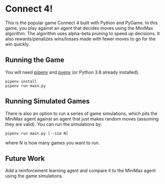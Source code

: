 # Connect 4!

This is the popular game Connect 4 built with Python and PyGame. In this game, you play against an agent
that decides moves using the MiniMax algorithm. The algorithm uses alpha-beta pruning to speed up decisions. It also rewards/penalizes wins/losses made with fewer moves to go for the win quickly.

## Running the Game

You will need [pipenv](https://github.com/pypa/pipenv) and [pyenv](https://github.com/pyenv/pyenv) (or Python 3.8 already installed).

```
pipenv install
pipenv run main.py
```

## Running Simulated Games

There is also an option to run a series of game simulations, which pits the MiniMax agent against an agent that just makes random moves (assuming they are valid). You can run the simulations by:

```
pipenv run main.py [--sim N]
```

where N is how many games you want to run.

## Future Work

Add a reinforcement learning agent and compare it to the MiniMax agent using the game simulations.
